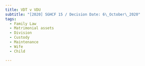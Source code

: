 ```yaml
---
title: VDT v VDU
subtitle: "[2020] SGHCF 15 / Decision Date: 6\_October\_2020"
tags:
  - Family Law
  - Matrimonial assets
  - Division
  - Custody
  - Maintenance
  - Wife
  - Child

---
```


